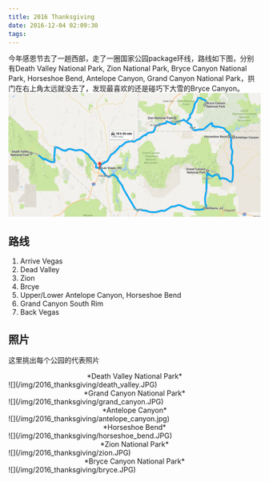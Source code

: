 ```yaml
---
title: 2016 Thanksgiving
date: 2016-12-04 02:09:30
tags:
---
```

今年感恩节去了一趟西部，走了一圈国家公园package环线，路线如下图，分别有Death Valley National Park, Zion National Park, Bryce Canyon National Park, Horseshoe Bend, Antelope Canyon, Grand Canyon National Park，拱门在右上角太远就没去了，发现最喜欢的还是碰巧下大雪的Bryce Canyon。
![](/img/2016_thanksgiving/map.png)

<!-- more -->

## 路线
1. Arrive Vegas
2. Dead Valley
3. Zion
4. Brcye
5. Upper/Lower Antelope Canyon, Horseshoe Bend
6. Grand Canyon South Rim
7. Back Vegas

## 照片
这里挑出每个公园的代表照片
<center>*Death Valley National Park*</center>![](/img/2016_thanksgiving/death_valley.JPG)
<center>*Grand Canyon National Park*</center>![](/img/2016_thanksgiving/grand_canyon.JPG)
<center>*Antelope Canyon*</center>![](/img/2016_thanksgiving/antelope_canyon.jpg)
<center>*Horseshoe Bend*</center>![](/img/2016_thanksgiving/horseshoe_bend.JPG)
<center>*Zion National Park*</center>![](/img/2016_thanksgiving/zion.JPG)
<center>*Bryce Canyon National Park*</center>![](/img/2016_thanksgiving/bryce.JPG)